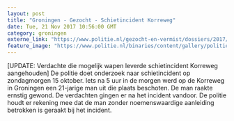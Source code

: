 ```yaml
---
layout: post
title: "Groningen - Gezocht - Schietincident Korreweg"
date: Tue, 21 Nov 2017 10:56:00 GMT
category: groningen
externe_link: "https://www.politie.nl/gezocht-en-vermist/dossiers/2017/01-tgo-schietincident-korreweg-groningen/schietincident-korreweg.html"
feature_image: "https://www.politie.nl/binaries/content/gallery/politie/gezocht/dossiers/2017/schietincident-korreweg-groningen/schietincident-korreweg.jpg"
---
```


[UPDATE: Verdachte die mogelijk wapen leverde schietincident Korreweg aangehouden] De politie doet onderzoek naar schietincident op zondagmorgen 15 oktober. Iets na 5 uur in de morgen werd op de Korreweg in Groningen een 21-jarige man uit die plaats beschoten. De man raakte ernstig gewond. De verdachten gingen er na het incident vandoor. De politie houdt er rekening mee dat de man zonder noemenswaardige aanleiding betrokken is geraakt bij het incident.
